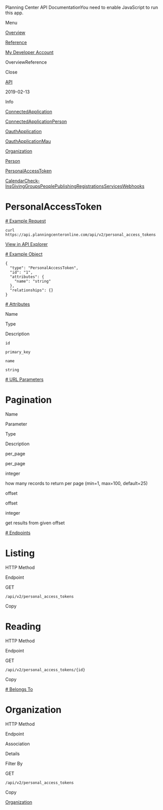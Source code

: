 Planning Center API DocumentationYou need to enable JavaScript to run this app.

Menu

[Overview](#/overview/)

[Reference](personal_access_token.md)

[My Developer Account](https://api.planningcenteronline.com/oauth/applications)

OverviewReference

Close

[API](#/apps/api)

2019-02-13

Info

[ConnectedApplication](connected_application.md)

[ConnectedApplicationPerson](connected_application_person.md)

[OauthApplication](oauth_application.md)

[OauthApplicationMau](oauth_application_mau.md)

[Organization](organization.md)

[Person](person.md)

[PersonalAccessToken](personal_access_token.md)

[Calendar](#/apps/calendar)[Check-Ins](#/apps/check-ins)[Giving](#/apps/giving)[Groups](#/apps/groups)[People](#/apps/people)[Publishing](#/apps/publishing)[Registrations](#/apps/registrations)[Services](#/apps/services)[Webhooks](#/apps/webhooks)

# PersonalAccessToken

[# Example Request](#/apps/api/2019-02-13/vertices/personal_access_token#example-request)

```
curl https://api.planningcenteronline.com/api/v2/personal_access_tokens
```

[View in API Explorer](https://api.planningcenteronline.com/explorer/api/v2/personal_access_tokens)

[# Example Object](#/apps/api/2019-02-13/vertices/personal_access_token#example-object)

```
{
  "type": "PersonalAccessToken",
  "id": "1",
  "attributes": {
    "name": "string"
  },
  "relationships": {}
}
```

[# Attributes](#/apps/api/2019-02-13/vertices/personal_access_token#attributes)

Name

Type

Description

`id`

`primary_key`

`name`

`string`

[# URL Parameters](#/apps/api/2019-02-13/vertices/personal_access_token#url-parameters)

# Pagination

Name

Parameter

Type

Description

per\_page

per\_page

integer

how many records to return per page (min=1, max=100, default=25)

offset

offset

integer

get results from given offset

[# Endpoints](#/apps/api/2019-02-13/vertices/personal_access_token#endpoints)

# Listing

HTTP Method

Endpoint

GET

`/api/v2/personal_access_tokens`

Copy

# Reading

HTTP Method

Endpoint

GET

`/api/v2/personal_access_tokens/{id}`

Copy

[# Belongs To](#/apps/api/2019-02-13/vertices/personal_access_token#belongs-to)

# Organization

HTTP Method

Endpoint

Association

Details

Filter By

GET

`/api/v2/personal_access_tokens`

Copy

[Organization](organization.md)